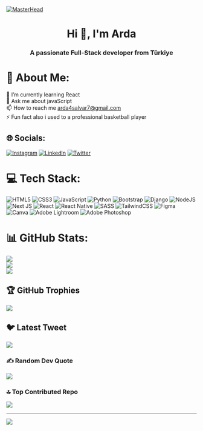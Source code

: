 [![MasterHead](https://www.wingstechsolutions.com/wp-content/uploads/2022/03/full-stack-development.gif)](https://github.com/ardasalvarlilar)
  <h1 align="center">Hi 👋, I'm Arda</h1>
  <h3 align="center">A passionate Full-Stack developer from Türkiye</h3>

  # 💫 About Me:
🌱 I’m currently learning React<br>💬 Ask me about javaScript<br>📫 How to reach me arda4salvar7@gmail.com<br>⚡ Fun fact also i used to a professional basketball player 


## 🌐 Socials:
[![Instagram](https://img.shields.io/badge/Instagram-%23E4405F.svg?logo=Instagram&logoColor=white)](https://instagram.com/ardasalvarlilar) [![LinkedIn](https://img.shields.io/badge/LinkedIn-%230077B5.svg?logo=linkedin&logoColor=white)](https://linkedin.com/in/ardasalvarlilar) [![Twitter](https://img.shields.io/badge/Twitter-%231DA1F2.svg?logo=Twitter&logoColor=white)](https://twitter.com/salvarlilar35) 

# 💻 Tech Stack:
![HTML5](https://img.shields.io/badge/html5-%23E34F26.svg?style=for-the-badge&logo=html5&logoColor=white) ![CSS3](https://img.shields.io/badge/css3-%231572B6.svg?style=for-the-badge&logo=css3&logoColor=white) ![JavaScript](https://img.shields.io/badge/javascript-%23323330.svg?style=for-the-badge&logo=javascript&logoColor=%23F7DF1E) ![Python](https://img.shields.io/badge/python-3670A0?style=for-the-badge&logo=python&logoColor=ffdd54) ![Bootstrap](https://img.shields.io/badge/bootstrap-%23563D7C.svg?style=for-the-badge&logo=bootstrap&logoColor=white) ![Django](https://img.shields.io/badge/django-%23092E20.svg?style=for-the-badge&logo=django&logoColor=white) ![NodeJS](https://img.shields.io/badge/node.js-6DA55F?style=for-the-badge&logo=node.js&logoColor=white) ![Next JS](https://img.shields.io/badge/Next-black?style=for-the-badge&logo=next.js&logoColor=white) ![React](https://img.shields.io/badge/react-%2320232a.svg?style=for-the-badge&logo=react&logoColor=%2361DAFB) ![React Native](https://img.shields.io/badge/react_native-%2320232a.svg?style=for-the-badge&logo=react&logoColor=%2361DAFB) ![SASS](https://img.shields.io/badge/SASS-hotpink.svg?style=for-the-badge&logo=SASS&logoColor=white) ![TailwindCSS](https://img.shields.io/badge/tailwindcss-%2338B2AC.svg?style=for-the-badge&logo=tailwind-css&logoColor=white) 	![Figma](https://img.shields.io/badge/figma-%23F24E1E.svg?style=for-the-badge&logo=figma&logoColor=white) ![Canva](https://img.shields.io/badge/Canva-%2300C4CC.svg?style=for-the-badge&logo=Canva&logoColor=white) ![Adobe Lightroom](https://img.shields.io/badge/Adobe%20Lightroom-31A8FF.svg?style=for-the-badge&logo=Adobe%20Lightroom&logoColor=white) ![Adobe Photoshop](https://img.shields.io/badge/adobephotoshop-%2331A8FF.svg?style=for-the-badge&logo=adobephotoshop&logoColor=white)
# 📊 GitHub Stats:
![](https://github-readme-stats.vercel.app/api?username=ardasalvarlilar&theme=dark&hide_border=false&include_all_commits=true&count_private=true)<br/>
![](https://github-readme-streak-stats.herokuapp.com/?user=ardasalvarlilar&theme=dark&hide_border=false)<br/>
![](https://github-readme-stats.vercel.app/api/top-langs/?username=ardasalvarlilar&theme=dark&hide_border=false&include_all_commits=true&count_private=true&layout=compact)

## 🏆 GitHub Trophies
![](https://github-profile-trophy.vercel.app/?username=ardasalvarlilar&theme=radical&no-frame=false&no-bg=true&margin-w=4)

## 🐦 Latest Tweet
[![](https://gtce.itsvg.in/api?username=salvarlilar35)](https://github.com/VishwaGauravIn/github-twitter-card-embed)

### ✍️ Random Dev Quote
![](https://quotes-github-readme.vercel.app/api?type=horizontal&theme=radical)

### 🔝 Top Contributed Repo
![](https://github-contributor-stats.vercel.app/api?username=ardasalvarlilar&limit=5&theme=dark&combine_all_yearly_contributions=true)

---
[![](https://visitcount.itsvg.in/api?id=ardasalvarlilar&icon=1&color=0)](https://visitcount.itsvg.in)

<!-- Proudly created with GPRM ( https://gprm.itsvg.in ) -->
